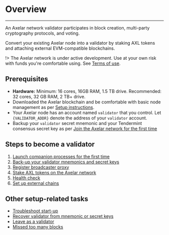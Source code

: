 # Overview
-----------
An Axelar network validator participates in block creation, multi-party cryptography protocols, and voting.

Convert your existing Axelar node into a validator by staking AXL tokens and attaching external EVM-compatible blockchains.

!> The Axelar network is under active development.  Use at your own risk with funds you're comfortable using.  See [Terms of use](/terms-of-use).

## Prerequisites

- **Hardware:** Minimum: 16 cores, 16GB RAM, 1.5 TB drive. Recommended: 32 cores, 32 GB RAM, 2 TB+ drive.
- Downloaded the Axelar blockchain and be comfortable with basic node management as per [Setup instructions](/parent-pages/setup.md).
- Your Axelar node has an account named `validator` that you control.  Let `{VALIDATOR_ADDR}` denote the address of your `validator` account.
- Backup your `validator` secret mnemonic and your Tendermint consensus secret key as per [Join the Axelar network for the first time](/setup/join.md)

## Steps to become a validator

1. [Launch companion processes for the first time](/validator-zone/setup/vald-tofnd.md)
2. [Back-up your validator mnemonics and secret keys](/validator-zone/setup/backup.md)
3. [Register broadcaster proxy](/validator-zone/setup/register-proxy.md)
4. [Stake AXL tokens on the Axelar network](/validator-zone/setup/stake-axl-tokens.md)
5. [Health check](/validator-zone/setup/health-check.md)
6. [Set up external chains](/validator-zone/external-chains/overview.md)

## Other setup-related tasks

* [Troubleshoot start-up](/validator-zone/troubleshoot/troubleshoot.md)
* [Recover validator from mnemonic or secret keys](/validator-zone/troubleshoot/recovery.md)
* [Leave as a validator](/validator-zone/troubleshoot/leave.md)
* [Missed too many blocks](/validator-zone/troubleshoot/missed-too-many-blocks.md)
